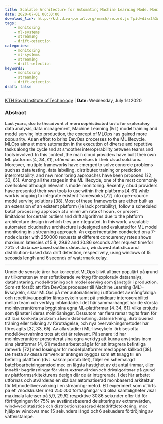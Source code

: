 ```yaml
---
title: Scalable Architecture for Automating Machine Learning Model Monitoring
date: 2020-07-01 00:00:00
download_link: http://kth.diva-portal.org/smash/record.jsf?pid=diva2%3A1464577&dswid=-9436
tags:
    - monitoring
    - ml-systems
    - streaming
    - drift-detection
categories:
    - monitoring
    - ml-systems
    - streaming
    - drift-detection
keywords:
    - monitoring
    - streaming
    - drift-detection
draft: false
---
```


[KTH Royal Institute of Technology](https://www.kth.se/) | **Date:**  Wednesday, July 1st 2020

### Abstract

Last years, due to the advent of more sophisticated tools for exploratory data analysis, data management, Machine Learning (ML) model training and model serving into production, the concept of MLOps has gained more popularity. As an effort to bring DevOps processes to the ML lifecycle, MLOps aims at more automation in the execution of diverse and repetitive tasks along the cycle and at smoother interoperability between teams and tools involved. In this context, the main cloud providers have built their own ML platforms [4, 34, 61], offered as services in their cloud solutions. Moreover, multiple frameworks have emerged to solve concrete problems such as data testing, data labelling, distributed training or prediction interpretability, and new monitoring approaches have been proposed [32, 33, 65]. Among all the stages in the ML lifecycle, one of the most commonly overlooked although relevant is model monitoring. Recently, cloud providers have presented their own tools to use within their platforms [4, 61] while work is ongoing to integrate existent frameworks [72] into open-source model serving solutions [38]. Most of these frameworks are either built as an extension of an existent platform (i.e lack portability), follow a scheduled batch processing approach at a minimum rate of hours, or present limitations for certain outliers and drift algorithms due to the platform architecture design in which they are integrated. In this work, a scalable automated cloudnative architecture is designed and evaluated for ML model monitoring in a streaming approach. An experimentation conducted on a 7-node cluster with 250.000 requests at different concurrency rates shows maximum latencies of 5.9, 29.92 and 30.86 seconds after request time for 75% of distance-based outliers detection, windowed statistics and distribution-based data drift detection, respectively, using windows of 15 seconds length and 6 seconds of watermark delay.

----

Under de senaste åren har konceptet MLOps blivit alltmer populärt på grund av tillkomsten av mer sofistikerade verktyg för explorativ dataanalys, datahantering, modell-träning och model serving som tjänstgör i produktion. Som ett försök att föra DevOps processer till Machine Learning (ML)-livscykeln, siktar MLOps på mer automatisering i utförandet av mångfaldiga och repetitiva uppgifter längs cykeln samt på smidigare interoperabilitet mellan team och verktyg inblandade. I det här sammanhanget har de största molnleverantörerna byggt sina egna ML-plattformar [4, 34, 61], vilka erbjuds som tjänster i deras molnlösningar. Dessutom har flera ramar tagits fram för att lösa konkreta problem såsom datatestning, datamärkning, distribuerad träning eller tolkning av förutsägelse, och nya övervakningsmetoder har föreslagits [32, 33, 65]. Av alla stadier i ML-livscykeln förbises ofta modellövervakning trots att det är relevant. På senare tid har molnleverantörer presenterat sina egna verktyg att kunna användas inom sina plattformar [4, 61] medan arbetet pågår för att integrera befintliga ramverk [72] med lösningar för modellplatformer med öppen källkod [38]. De flesta av dessa ramverk är antingen byggda som ett tillägg till en befintlig plattform (dvs. saknar portabilitet), följer en schemalagd batchbearbetningsmetod med en lägsta hastighet av ett antal timmar, eller innebär begränsningar för vissa extremvärden och drivalgoritmer på grund av plattformsarkitekturens design där de är integrerade. I det här arbetet utformas och utvärderas en skalbar automatiserad molnbaserad arkitektur för MLmodellövervakning i en streaming-metod. Ett experiment som utförts på ett 7nodskluster med 250.000 förfrågningar vid olika samtidigheter visar maximala latenser på 5,9, 29,92 respektive 30,86 sekunder efter tid för förfrågningen för 75% av avståndsbaserad detektering av extremvärden, windowed statistics och distributionsbaserad datadriftdetektering, med hjälp av windows med 15 sekunders längd och 6 sekunders fördröjning av vattenstämpel.
